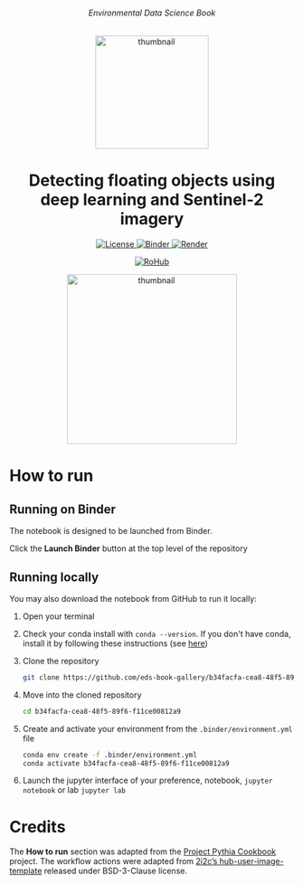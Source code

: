 <div align="center">
    <h6>Environmental Data Science Book</h6>
</div>

<p align="center">
<img src="https://github.com/alan-turing-institute/environmental-ds-book/blob/master/book/figures/logo/logo.png?raw=True" alt="thumbnail" width="200"/>
</p>

<div align="center">
    <h1>Detecting floating objects using deep learning and Sentinel-2 imagery</h1>
</div>

<p align="center">
    <a href="https://github.com/eds-book-gallery/b34facfa-cea8-48f5-89f6-f11ce00812a9/blob/main/LICENSE">
        <img alt="License" src="https://img.shields.io/badge/License-MIT-yellow.svg">
    </a>
    <a href="https://notebooks.gesis.org/binder/v2/gh/eds-book-gallery/b34facfa-cea8-48f5-89f6-f11ce00812a9/main?labpath=notebook.ipynb">
        <img alt="Binder" src="https://mybinder.org/badge_logo.svg">
    </a>
    <a href="https://github.com/eds-book-gallery/b34facfa-cea8-48f5-89f6-f11ce00812a9/actions/workflows/render.yaml">
        <img alt="Render" src="https://github.com/eds-book-gallery/b34facfa-cea8-48f5-89f6-f11ce00812a9/actions/workflows/render.yaml/badge.svg">
    </a>
    <br/>
</p>

<p align="center">
    <a href="https://w3id.org/ro-id/b34facfa-cea8-48f5-89f6-f11ce00812a9">
        <img alt="RoHub" src="https://img.shields.io/badge/RoHub-FAIR_Executable_Research_Object-2ea44f?logo=Open+Access&logoColor=blue">
    </a>
</p>

<p align="center">
<img src="https://user-images.githubusercontent.com/13321552/222989704-98abb3ad-0074-47c1-b826-8ccc8c69af5e.png?raw=True" alt="thumbnail" width="300"/>
</p>

# How to run

## Running on Binder
The notebook is designed to be launched from Binder. 

Click the **Launch Binder** button at the top level of the repository

## Running locally
You may also download the notebook from GitHub to run it locally:
1. Open your terminal

2. Check your conda install with `conda --version`. If you don't have conda, install it by following these instructions (see [here](https://docs.conda.io/en/latest/miniconda.html))

3. Clone the repository
    ```bash
    git clone https://github.com/eds-book-gallery/b34facfa-cea8-48f5-89f6-f11ce00812a9.git
    ```

4. Move into the cloned repository
    ```bash
    cd b34facfa-cea8-48f5-89f6-f11ce00812a9
    ```

5. Create and activate your environment from the `.binder/environment.yml` file
    ```bash
    conda env create -f .binder/environment.yml
    conda activate b34facfa-cea8-48f5-89f6-f11ce00812a9
    ```  

6. Launch the jupyter interface of your preference, notebook, `jupyter notebook` or lab `jupyter lab`

# Credits
The **How to run** section was adapted from the [Project Pythia Cookbook](https://cookbooks.projectpythia.org/) project.
The workflow actions were adapted from [2i2c’s hub-user-image-template](https://github.com/2i2c-org/hub-user-image-template) released under BSD-3-Clause license.
